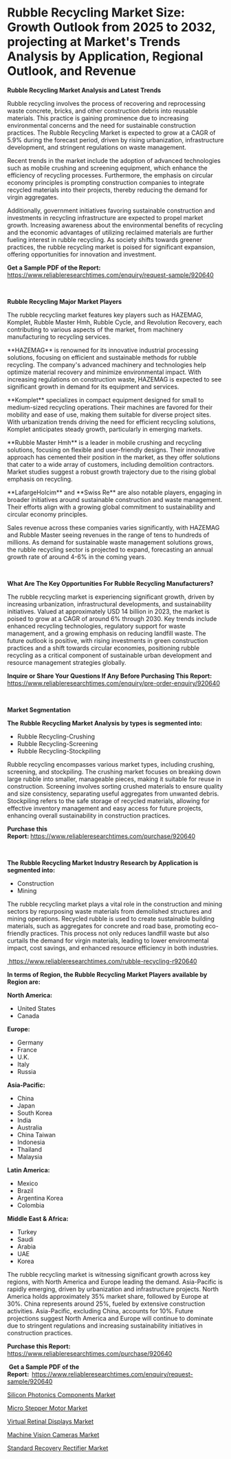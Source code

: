 <p><h1>Rubble Recycling Market Size: Growth Outlook from 2025 to 2032, projecting at Market's Trends Analysis by Application, Regional Outlook, and Revenue</h1></p><p><strong>Rubble Recycling Market Analysis and Latest Trends</strong></p>
<p><p>Rubble recycling involves the process of recovering and reprocessing waste concrete, bricks, and other construction debris into reusable materials. This practice is gaining prominence due to increasing environmental concerns and the need for sustainable construction practices. The Rubble Recycling Market is expected to grow at a CAGR of 5.9% during the forecast period, driven by rising urbanization, infrastructure development, and stringent regulations on waste management.</p><p>Recent trends in the market include the adoption of advanced technologies such as mobile crushing and screening equipment, which enhance the efficiency of recycling processes. Furthermore, the emphasis on circular economy principles is prompting construction companies to integrate recycled materials into their projects, thereby reducing the demand for virgin aggregates. </p><p>Additionally, government initiatives favoring sustainable construction and investments in recycling infrastructure are expected to propel market growth. Increasing awareness about the environmental benefits of recycling and the economic advantages of utilizing reclaimed materials are further fueling interest in rubble recycling. As society shifts towards greener practices, the rubble recycling market is poised for significant expansion, offering opportunities for innovation and investment.</p></p>
<p><strong>Get a Sample PDF of the Report:&nbsp;</strong> <a href="https://www.reliableresearchtimes.com/enquiry/request-sample/920640?utm_campaign=2748&utm_medium=2&utm_source=Github&utm_content=ia&utm_term=06032025&utm_id=rubble-recycling">https://www.reliableresearchtimes.com/enquiry/request-sample/920640</a></p>
<p>&nbsp;</p>
<p><strong>Rubble Recycling Major Market Players</strong></p>
<p><p>The rubble recycling market features key players such as HAZEMAG, Komplet, Rubble Master Hmh, Rubble Cycle, and Revolution Recovery, each contributing to various aspects of the market, from machinery manufacturing to recycling services.</p><p>**HAZEMAG** is renowned for its innovative industrial processing solutions, focusing on efficient and sustainable methods for rubble recycling. The company's advanced machinery and technologies help optimize material recovery and minimize environmental impact. With increasing regulations on construction waste, HAZEMAG is expected to see significant growth in demand for its equipment and services.</p><p>**Komplet** specializes in compact equipment designed for small to medium-sized recycling operations. Their machines are favored for their mobility and ease of use, making them suitable for diverse project sites. With urbanization trends driving the need for efficient recycling solutions, Komplet anticipates steady growth, particularly in emerging markets.</p><p>**Rubble Master Hmh** is a leader in mobile crushing and recycling solutions, focusing on flexible and user-friendly designs. Their innovative approach has cemented their position in the market, as they offer solutions that cater to a wide array of customers, including demolition contractors. Market studies suggest a robust growth trajectory due to the rising global emphasis on recycling.</p><p>**LafargeHolcim** and **Swiss Re** are also notable players, engaging in broader initiatives around sustainable construction and waste management. Their efforts align with a growing global commitment to sustainability and circular economy principles.</p><p>Sales revenue across these companies varies significantly, with HAZEMAG and Rubble Master seeing revenues in the range of tens to hundreds of millions. As demand for sustainable waste management solutions grows, the rubble recycling sector is projected to expand, forecasting an annual growth rate of around 4-6% in the coming years.</p></p>
<p>&nbsp;</p>
<p><strong>What Are The Key Opportunities For Rubble Recycling Manufacturers?</strong></p>
<p><p>The rubble recycling market is experiencing significant growth, driven by increasing urbanization, infrastructural developments, and sustainability initiatives. Valued at approximately USD 14 billion in 2023, the market is poised to grow at a CAGR of around 6% through 2030. Key trends include enhanced recycling technologies, regulatory support for waste management, and a growing emphasis on reducing landfill waste. The future outlook is positive, with rising investments in green construction practices and a shift towards circular economies, positioning rubble recycling as a critical component of sustainable urban development and resource management strategies globally.</p></p>
<p><strong>Inquire or Share Your Questions If Any Before Purchasing This Report:</strong> <a href="https://www.reliableresearchtimes.com/enquiry/pre-order-enquiry/920640?utm_campaign=2748&utm_medium=2&utm_source=Github&utm_content=ia&utm_term=06032025&utm_id=rubble-recycling">https://www.reliableresearchtimes.com/enquiry/pre-order-enquiry/920640</a></p>
<p>&nbsp;</p>
<p><strong>Market Segmentation</strong></p>
<p><strong>The Rubble Recycling Market Analysis by types is segmented into:</strong></p>
<p><ul><li>Rubble Recycling-Crushing</li><li>Rubble Recycling-Screening</li><li>Rubble Recycling-Stockpiling</li></ul></p>
<p><p>Rubble recycling encompasses various market types, including crushing, screening, and stockpiling. The crushing market focuses on breaking down large rubble into smaller, manageable pieces, making it suitable for reuse in construction. Screening involves sorting crushed materials to ensure quality and size consistency, separating useful aggregates from unwanted debris. Stockpiling refers to the safe storage of recycled materials, allowing for effective inventory management and easy access for future projects, enhancing overall sustainability in construction practices.</p></p>
<p><strong>Purchase this Report:&nbsp;</strong><a href="https://www.reliableresearchtimes.com/purchase/920640?utm_campaign=2748&utm_medium=2&utm_source=Github&utm_content=ia&utm_term=06032025&utm_id=rubble-recycling">https://www.reliableresearchtimes.com/purchase/920640</a></p>
<p>&nbsp;</p>
<p><strong>The Rubble Recycling Market Industry Research by Application is segmented into:</strong></p>
<p><ul><li>Construction</li><li>Mining</li></ul></p>
<p><p>The rubble recycling market plays a vital role in the construction and mining sectors by repurposing waste materials from demolished structures and mining operations. Recycled rubble is used to create sustainable building materials, such as aggregates for concrete and road base, promoting eco-friendly practices. This process not only reduces landfill waste but also curtails the demand for virgin materials, leading to lower environmental impact, cost savings, and enhanced resource efficiency in both industries.</p></p>
<p><a href="https://www.reliableresearchtimes.com/rubble-recycling-r920640?utm_campaign=2748&utm_medium=2&utm_source=Github&utm_content=ia&utm_term=06032025&utm_id=rubble-recycling">&nbsp;https://www.reliableresearchtimes.com/rubble-recycling-r920640</a></p>
<p><strong>In terms of Region, the Rubble Recycling Market Players available by Region are:</strong></p>
<p>
    <p> <strong> North America: </strong>
        <ul>
            <li>United States</li>
            <li>Canada</li>
        </ul>
        </p> 
    <p> <strong> Europe: </strong>
        <ul>
            <li>Germany</li>
            <li>France</li>
            <li>U.K.</li>
            <li>Italy</li>
            <li>Russia</li>
        </ul>
        </p> 
    <p> <strong> Asia-Pacific: </strong>
        <ul>
            <li>China</li>
            <li>Japan</li>
            <li>South Korea</li>
            <li>India</li>
            <li>Australia</li>
            <li>China Taiwan</li>
            <li>Indonesia</li>
            <li>Thailand</li>
            <li>Malaysia</li>
        </ul>
        </p> 
    <p> <strong> Latin America: </strong>
        <ul>
            <li>Mexico</li>
            <li>Brazil</li>
            <li>Argentina Korea</li>
            <li>Colombia</li>
        </ul>
        </p> 
    <p> <strong> Middle East & Africa: </strong>
        <ul>
            <li>Turkey</li>
            <li>Saudi</li>
            <li>Arabia</li>
            <li>UAE</li>
            <li>Korea</li>
        </ul>
    </p>
    </p>
<p><p>The rubble recycling market is witnessing significant growth across key regions, with North America and Europe leading the demand. Asia-Pacific is rapidly emerging, driven by urbanization and infrastructure projects. North America holds approximately 35% market share, followed by Europe at 30%. China represents around 25%, fueled by extensive construction activities. Asia-Pacific, excluding China, accounts for 10%. Future projections suggest North America and Europe will continue to dominate due to stringent regulations and increasing sustainability initiatives in construction practices.</p></p>
<p><strong>Purchase this Report: </strong><a href="https://www.reliableresearchtimes.com/purchase/920640?utm_campaign=2748&utm_medium=2&utm_source=Github&utm_content=ia&utm_term=06032025&utm_id=rubble-recycling">https://www.reliableresearchtimes.com/purchase/920640</a></p>
<p>&nbsp;<strong>Get a Sample PDF of the Report:&nbsp;&nbsp;</strong><a href="https://www.reliableresearchtimes.com/enquiry/request-sample/920640?utm_campaign=2748&utm_medium=2&utm_source=Github&utm_content=ia&utm_term=06032025&utm_id=rubble-recycling">https://www.reliableresearchtimes.com/enquiry/request-sample/920640</a></p>
<p><strong></strong></p>
<p><p><a href="https://www.linkedin.com/pulse/silicon-photonics-components-market-growth-forecast-20252032-u5pue?utm_campaign=2748&utm_medium=2&utm_source=Github&utm_content=ia&utm_term=06032025&utm_id=rubble-recycling">Silicon Photonics Components Market</a></p><p><a href="https://www.linkedin.com/pulse/micro-stepper-motor-market-forecasted-considering-factors-like-l4sdc?utm_campaign=2748&utm_medium=2&utm_source=Github&utm_content=ia&utm_term=06032025&utm_id=rubble-recycling">Micro Stepper Motor Market</a></p><p><a href="https://www.linkedin.com/pulse/future-growth-prospects-virtual-retinal-displays-market-size-yv1gc?utm_campaign=2748&utm_medium=2&utm_source=Github&utm_content=ia&utm_term=06032025&utm_id=rubble-recycling">Virtual Retinal Displays Market</a></p><p><a href="https://www.linkedin.com/pulse/exploring-growth-opportunities-machine-vision-cameras-market-2nj5c?utm_campaign=2748&utm_medium=2&utm_source=Github&utm_content=ia&utm_term=06032025&utm_id=rubble-recycling">Machine Vision Cameras Market</a></p><p><a href="https://www.linkedin.com/pulse/current-evaluation-future-growth-potential-standard-recovery-epesc?utm_campaign=2748&utm_medium=2&utm_source=Github&utm_content=ia&utm_term=06032025&utm_id=rubble-recycling">Standard Recovery Rectifier Market</a></p></p>